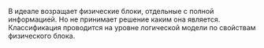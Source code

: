 В идеале возращает физические блоки, отдельные с полной информацией. Но не принимает решение каким она является. 
Классификация проводится на уровне логической модели по свойствам физического блока.